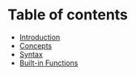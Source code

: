 # Table of contents

* [Introduction](README.md)
* [Concepts](concepts.md)
* [Syntax](syntax.md)
* [Built-in Functions](built-in-functions.md)

